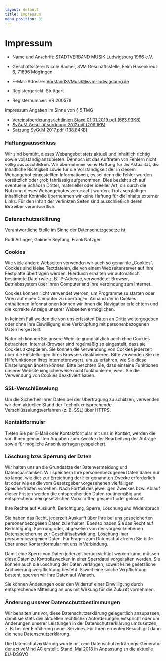 ```yaml
---
layout: default
title: Impressum
menu_position: 30
---
```


# Impressum 

- Name und Anschrift: STADTVERBAND MUSIK  Ludwigsburg 1966 e.V.


- Geschäftsstelle: Nicole Bacher, SVM Geschäftsstelle, Beim Hasenkreuz 6, 71696 Möglingen
- E-Mail-Adresse: VorstandSVMusik@svm-ludwigsburg.de
- Registergericht: Stuttgart
- Registernummer: VR 200578

Impressum Angaben im Sinne von § 5 TMG

- [Vereinsfoerderungsrichtlinien Stand 01.01.2019.pdf (683.93KB)]()
- [SvGuM Geschäftsordnung 2017.pdf (209.1KB)]()
- [Satzung SvGuM 2017.pdf (138.84KB)]()


### Haftungsausschluss
Wir sind bemüht, dieses Webangebot stets aktuell und inhaltlich richtig sowie vollständig anzubieten. Dennoch ist das Auftreten von Fehlern   nicht völlig auszuschließen. Wir übernehmen keine Haftung für die Aktualität, die inhaltliche Richtigkeit sowie für die Vollständigkeit der in diesem Webangebot eingestellten Informationen, es sei denn die Fehler wurden vorsätzlich oder grob fahrlässig aufgenommen.
Dies bezieht sich auf eventuelle Schäden Dritter, materieller oder ideeller Art, die durch die Nutzung dieses Webangebotes verursacht wurden.
Trotz sorgfältiger inhaltlicher Kontrolle übernehmen wir keine Haftung für die Inhalte externer Links.
Für den Inhalt der verlinkten Seiten sind ausschließlich deren Betreiber verantwortlich. 

### Datenschutzerklärung

Verantwortliche Stelle im Sinne der Datenschutzgesetze ist:

Rudi Artinger, Gabriele Seyfang, Frank Nafzger

### Cookies

Wie viele andere Webseiten verwenden wir auch so genannte „Cookies“. Cookies sind kleine Textdateien, die von einem Webseitenserver auf Ihre Festplatte übertragen werden. Hierdurch erhalten wir automatisch bestimmte Daten wie z. B. IP-Adresse, verwendeter Browser, Betriebssystem über Ihren Computer und Ihre Verbindung zum Internet.

Cookies können nicht verwendet werden, um Programme zu starten oder Viren auf einen Computer zu übertragen. Anhand der in Cookies enthaltenen Informationen können wir Ihnen die Navigation erleichtern und die korrekte Anzeige unserer Webseiten ermöglichen.

In keinem Fall werden die von uns erfassten Daten an Dritte weitergegeben oder ohne Ihre Einwilligung eine Verknüpfung mit personenbezogenen Daten hergestellt.

Natürlich können Sie unsere Website grundsätzlich auch ohne Cookies betrachten. Internet-Browser sind regelmäßig so eingestellt, dass sie Cookies akzeptieren. Sie können die Verwendung von Cookies jederzeit über die Einstellungen Ihres Browsers deaktivieren. Bitte verwenden Sie die Hilfefunktionen Ihres Internetbrowsers, um zu erfahren, wie Sie diese Einstellungen ändern können. Bitte beachten Sie, dass einzelne Funktionen unserer Website möglicherweise nicht funktionieren, wenn Sie die Verwendung von Cookies deaktiviert haben.

### SSL-Verschlüsselung

Um die Sicherheit Ihrer Daten bei der Übertragung zu schützen, verwenden wir dem aktuellen Stand der Technik entsprechende Verschlüsselungsverfahren (z. B. SSL) über HTTPS.

### Kontaktformular

Treten Sie per E-Mail oder Kontaktformular mit uns in Kontakt, werden die von Ihnen gemachten Angaben zum Zwecke der Bearbeitung der Anfrage sowie für mögliche Anschlussfragen gespeichert.

### Löschung bzw. Sperrung der Daten

Wir halten uns an die Grundsätze der Datenvermeidung und Datensparsamkeit. Wir speichern Ihre personenbezogenen Daten daher nur so lange, wie dies zur Erreichung der hier genannten Zwecke erforderlich ist oder wie es die vom Gesetzgeber vorgesehenen vielfältigen Speicherfristen vorsehen. Nach Fortfall des jeweiligen Zweckes bzw. Ablauf dieser Fristen werden die entsprechenden Daten routinemäßig und entsprechend den gesetzlichen Vorschriften gesperrt oder gelöscht.

Ihre Rechte auf Auskunft, Berichtigung, Sperre, Löschung und Widerspruch

Sie haben das Recht, jederzeit Auskunft über Ihre bei uns gespeicherten personenbezogenen Daten zu erhalten. Ebenso haben Sie das Recht auf Berichtigung, Sperrung oder, abgesehen von der vorgeschriebenen Datenspeicherung zur Geschäftsabwicklung, Löschung Ihrer personenbezogenen Daten. Für Fragen zum Datenschutz treten Sie bitte über unser Kontaktformular mit uns in Verbindung.

Damit eine Sperre von Daten jederzeit berücksichtigt werden kann, müssen diese Daten zu Kontrollzwecken in einer Sperrdatei vorgehalten werden. Sie können auch die Löschung der Daten verlangen, soweit keine gesetzliche Archivierungsverpflichtung besteht. Soweit eine solche Verpflichtung besteht, sperren wir Ihre Daten auf Wunsch.

Sie können Änderungen oder den Widerruf einer Einwilligung durch entsprechende Mitteilung an uns mit Wirkung für die Zukunft vornehmen.

### Änderung unserer Datenschutzbestimmungen

Wir behalten uns vor, diese Datenschutzerklärung gelegentlich anzupassen, damit sie stets den aktuellen rechtlichen Anforderungen entspricht oder um Änderungen unserer Leistungen in der Datenschutzerklärung umzusetzen, z. B. bei der Einführung neuer Services. Für Ihren erneuten Besuch gilt dann die neue Datenschutzerklärung.

Die Datenschutzerklärung wurde mit dem Datenschutzerklärungs-Generator der activeMind AG erstellt.  Stand: Mai 2018 in Anpassung an die aktuelle EU-DSGVO

